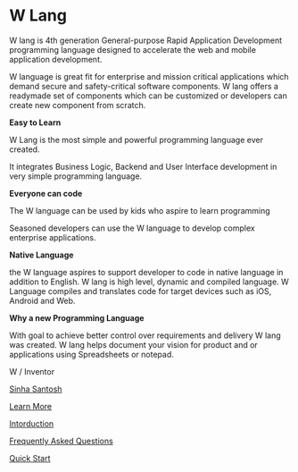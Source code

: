 # W Lang

W lang is 4th generation General-purpose Rapid Application Development programming language designed to accelerate the web and mobile application development. 

W language is great fit for enterprise and mission critical applications which demand secure and safety-critical software components. W lang offers a readymade set of components which can be customized or developers can create new component from scratch. 



****Easy to Learn**** 

W Lang is the most simple and powerful programming language ever created.

It  integrates Business Logic, Backend and User Interface development in very simple programming language.


****Everyone can code**** 

The W language can be used by kids who aspire to learn programming 

Seasoned developers can use the W language to develop complex enterprise applications. 

****Native Language**** 

the W language aspires to support developer to code in native language in addition to English. 
W lang is high level, dynamic and compiled language. W Language compiles and translates code for target devices such as iOS, Android and Web. 




****Why a new Programming Language**** 

With goal to achieve better control over requirements and delivery W lang was created. W lang helps document your vision for product and or applications using Spreadsheets or notepad. 


W / Inventor  

[Sinha Santosh](https://www.linkedin.com/in/infosinha/)

[Learn More](http://wlang.in)

[Intorduction](https://wlang.in/docs/getting-started/introduction/)

[Frequently Asked Questions](https://wlang.in/docs/help/faq/)

[Quick Start](https://wlang.in/docs/getting-started/quick-start/)
